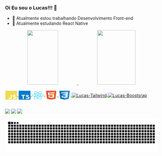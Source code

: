 ### Oi Eu sou o Lucas!!! 👋

- 🔭 Atualmente estou trabalhando Desenvolvimento Front-end
- 🌱 Atualmente estudando React Native 

<div align="center">
  <a href="https://github.com/lucaseduardo76">
  <img height="180em" width="45%" src="https://github-readme-stats.vercel.app/api?username=lucaseduardo76&show_icons=true&theme=transparent&include_all_commits=true&count_private=true"/>
    
  <img height="180em" width="50%" src="https://github-readme-stats.vercel.app/api/top-langs/?username=lucaseduardo76&layout=compact&langs_count=7&theme=transparent"/>
</div>

<div style="display: inline_block"><br>
  <img align="center" alt="Lucas-Js" height="30" width="40" src="https://raw.githubusercontent.com/devicons/devicon/master/icons/javascript/javascript-plain.svg">
  <img align="center" alt="Lucas-Ts" height="30" width="40" src="https://raw.githubusercontent.com/devicons/devicon/master/icons/typescript/typescript-plain.svg">
  <img align="center" alt="Lucas-React" height="30" width="40" src="https://raw.githubusercontent.com/devicons/devicon/master/icons/react/react-original.svg">
  <img align="center" alt="Lucas-HTML" height="30" width="40" src="https://raw.githubusercontent.com/devicons/devicon/master/icons/html5/html5-original.svg">
  <img align="center" alt="Lucas-CSS" height="30" width="40" src="https://raw.githubusercontent.com/devicons/devicon/master/icons/css3/css3-original.svg">
  <img align="center" alt="Lucas-Tailwind" height="30" width="40" src="https://cdn.jsdelivr.net/gh/devicons/devicon/icons/tailwindcss/tailwindcss-plain.svg">
  <img align="center" alt="Lucas-Boostsrap" height="30" width="40" src="https://cdn.jsdelivr.net/gh/devicons/devicon/icons/bootstrap/bootstrap-original.svg">
 </div>

##

<div> 
  <a href="https://www.linkedin.com/in/lucas-eduardo-silva-071417244/" target="_blank"><img src="https://img.shields.io/badge/-LinkedIn-%230077B5?style=for-the-badge&logo=linkedin&logoColor=white" target="_blank"></a> 
  <a href="https://www.instagram.com/lucas_eduardo76/" target="_blank"><img src="https://img.shields.io/badge/-Instagram-%23E4405F?style=for-the-badge&logo=instagram&logoColor=white" target="_blank"></a>
  <a href = "mailto:ilucasesds@gmail.com"><img src="https://img.shields.io/badge/-Gmail-%23333?style=for-the-badge&logo=gmail&logoColor=white" target="_blank"></a>

 
  ![Snake animation](https://github.com/lucaseduardo76/lucaseduardo76/blob/output/github-contribution-grid-snake.svg)
 
</div>

